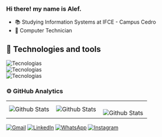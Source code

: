 
### Hi there! my name is Alef.
- 📚 Studying Information Systems at IFCE - Campus Cedro
- 💼 Computer Technician

## 🚀 Technologies and tools
![Tecnologias](https://skillicons.dev/icons?i=java,spring,maven,postgres,mysql)
<br>
![Tecnologias](https://skillicons.dev/icons?i=git,github,docker,idea,vscode)
<br>
![Tecnologias](https://skillicons.dev/icons?i=html,css,js,react)
### ⚙️ GitHub Analytics

<table>
  <tr>
    <td>
      <img
        align="left"
        src="https://github-readme-stats.vercel.app/api?username=alefmoreira&theme=dark&hide_border=false&include_all_commits=true"
        alt="Github Stats"
      />
    </td>
    <td>
      <img
        align="left"
        src="https://github-readme-stats.vercel.app/api/top-langs/?username=alefmoreira&theme=dark&hide_border=false&include_all_commits=true&count_private=true&layout=compact"
        alt="Github Stats"
      />
    </td>
    <td>
      <br />
      <img
        align="left"
        src="https://github-readme-streak-stats.herokuapp.com/?user=alefmoreira&theme=dark&hide_border=false"
        alt="Github Stats"
      />
    </td>
  </tr>
</table>





<p align="left">
  <a href="#" title="Gmail">
  <img src="https://img.shields.io/badge/-Gmail-FF0000?style=flat-square&labelColor=FF0000&logo=gmail&logoColor=white&alefgouveia17@gmail.com" alt="Gmail"/></a>
  <a href="#" title="LinkedIn">
  <img src="https://img.shields.io/badge/-Linkedin-0e76a8?style=flat-square&logo=Linkedin&logoColor=white&www.linkedin.com/in/alefmoreira77" alt="LinkedIn"/></a>
  <a href="#" title="WhatsApp">
  <img src="https://img.shields.io/badge/-WhatsApp-25d366?style=flat-square&labelColor=25d366&logo=whatsapp&logoColor=white&https://wa.me/998419658" alt="WhatsApp"/></a>
  <a href="#" title="Instagram">
  <img src="https://img.shields.io/badge/-Instagram-DF0174?style=flat-square&labelColor=DF0174&logo=instagram&logoColor=white&https://www.instagram.com/alefmoreiira" alt="Instagram"/></a>
</p>
 
